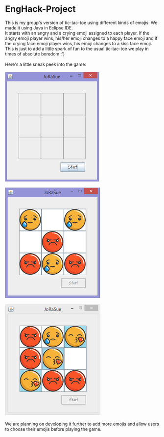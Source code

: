 # EngHack-Project
This is my group's version of tic-tac-toe using different kinds of emojis. We made it using Java in Eclipse IDE. <br>
It starts with an angry and a crying emoji assigned to each player. If the angry emoji player wins, his/her emoji changes to a happy face emoji and if the crying face emoji player wins, his emoji changes to a kiss face emoji. This is just to add a little spark of fun to the usual tic-tac-toe we play in times of absolute boredom :') <br>
<br>
Here's a little sneak peek into the game: <br> <br>
<img src="screen1.PNG"></img> <br> <br>
<img src="screen2.PNG"></img> <br> <br>
<img src="screen3.PNG"></img> <br> <br>
We are planning on developing it further to add more emojis and allow users to choose their emojis before playing the game.
